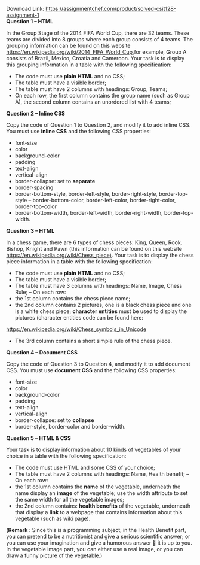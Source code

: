 Download Link: https://assignmentchef.com/product/solved-csit128-assignment-1
<br>
<strong>Question 1 – HTML </strong>

In the Group Stage of the 2014 FIFA World Cup, there are 32 teams. These teams are divided into 8 groups where each group consists of 4 teams. The grouping information can be found on this website <a href="https://en.wikipedia.org/wiki/2014_FIFA_World_Cup">https://en.wikipedia.org/wiki/2014_FIFA_World_Cu</a>​           <a href="https://en.wikipedia.org/wiki/2014_FIFA_World_Cup">p</a><a href="https://en.wikipedia.org/wiki/2014_FIFA_World_Cup">,</a><u>​</u> for example, Group A consists of Brazil, Mexico, Croatia and Cameroon. Your task is to display this grouping information in a table with the following specification:

<ul>

 <li>The code must use <strong>plain HTML</strong>​ and no CSS;​</li>

 <li>The table must have a visible border;</li>

 <li>The table must have 2 columns with headings: Group, Teams;</li>

 <li>On each row, the first column contains the group name (such as Group A), the second column contains an unordered list with 4 teams;</li>

</ul>

<strong>Question 2 – Inline CSS </strong>

Copy the code of Question 1 to Question 2, and modify it to add inline CSS. You must use <strong>inline CSS</strong> and the following CSS properties:​

<ul>

 <li>font-size</li>

 <li>color</li>

 <li>background-color</li>

 <li>padding</li>

 <li>text-align</li>

 <li>vertical-align</li>

 <li>border-collapse: set to <strong>separate</strong>​</li>

 <li>border-spacing</li>

 <li>border-bottom-style, border-left-style, border-right-style, border-top-style – border-bottom-color, border-left-color, border-right-color, border-top-color</li>

 <li>border-bottom-width, border-left-width, border-right-width, border-top-width.</li>

</ul>

<strong>Question 3 – HTML </strong>

In a chess game, there are 6 types of chess pieces: King, Queen, Rook, Bishop, Knight and Pawn (this information can be found on this website <a href="https://en.wikipedia.org/wiki/Chess_piece">https://en.wikipedia.org/wiki/Chess_piec</a>​ <a href="https://en.wikipedia.org/wiki/Chess_piece">e</a><a href="https://en.wikipedia.org/wiki/Chess_piece">)</a><u>​ </u>. Your task is to display the chess piece information in a table with the following specification:

<ul>

 <li>The code must use <strong>plain HTML</strong>​ and no CSS;​</li>

 <li>The table must have a visible border;</li>

 <li>The table must have 3 columns with headings: Name, Image, Chess Rule; –           On each row:</li>

 <li>the 1st column contains the chess piece name;</li>

 <li>the 2nd column contains 2 pictures, one is a black chess piece and one is a white chess piece; <strong>character</strong>​<strong> entities</strong> must be used to display the pictures (character entities code can be found here:</li>

</ul>

<a href="https://en.wikipedia.org/wiki/Chess_symbols_in_Unicode">https://en.wikipedia.org/wiki/Chess_symbols_in_Unicode</a>

<ul>

 <li>The 3rd column contains a short simple rule of the chess piece.</li>

</ul>

<strong>Question 4 – Document CSS</strong>

Copy the code of Question 3 to Question 4, and modify it to add document CSS. You must use <strong>document CSS</strong> and the following CSS properties:​

<ul>

 <li>font-size</li>

 <li>color</li>

 <li>background-color</li>

 <li>padding</li>

 <li>text-align</li>

 <li>vertical-align</li>

 <li>border-collapse: set to <strong>collapse</strong>​</li>

 <li>border-style, border-color and border-width.</li>

</ul>

<strong>Question 5 – HTML &amp; CSS </strong>

Your task is to display information about 10 kinds of vegetables of your choice in a table with the following specification:

<ul>

 <li>The code must use HTML and some CSS of your choice;</li>

 <li>The table must have 2 columns with headings: Name, Health benefit; –      On each row:</li>

 <li>the 1st column contains the <strong>name</strong>​ of the vegetable, underneath the name display an <strong>image</strong>​ of the vegetable; use the width attribute to set the same width for all the vegetable images;</li>

 <li>the 2nd column contains: <strong>health</strong>​<strong> benefits</strong> of the vegetable, underneath that display a <strong>link</strong>​ to a webpage that contains information about this vegetable (such as wiki page).</li>

</ul>

(<strong>Remark</strong>​ :​ Since this is a programming subject, in the Health Benefit part, you can pretend to be a nutritionist and give a serious scientific answer; or you can use your imagination and give a humorous answer &#x1f642; it is up to you. In the vegetable image part, you can either use a real image, or you can draw a funny picture of the vegetable.)